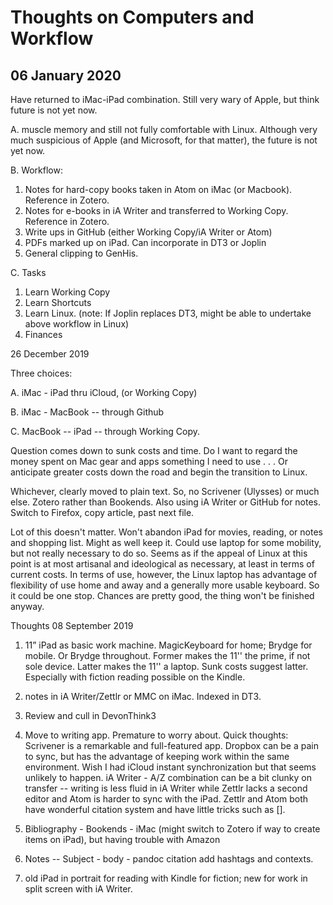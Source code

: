 # Thoughts on Computers and Workflow

## 06 January 2020

Have returned to iMac-iPad combination. Still very wary of Apple, but think future is not yet now.

A. muscle memory and still not fully comfortable with Linux. Although very much suspicious of Apple (and Microsoft, for that matter), the future is not yet now.

B. Workflow:

1. Notes for hard-copy books taken in Atom on iMac (or Macbook). Reference in Zotero.
2. Notes for e-books in iA Writer and transferred to Working Copy. Reference in Zotero.
3. Write ups in GitHub (either Working Copy/iA Writer or Atom)
4. PDFs marked up on iPad. Can incorporate in DT3 or Joplin
5. General clipping to GenHis.

C. Tasks

1. Learn Working Copy
2. Learn Shortcuts
3. Learn Linux. (note: If Joplin replaces DT3, might be able to undertake above workflow in Linux)
4. Finances


26 December 2019

Three choices:

A. iMac - iPad thru iCloud, (or Working Copy)

B. iMac - MacBook -- through Github

C. MacBook -- iPad -- through Working Copy.

Question comes down to sunk costs and time. Do I want to regard the money spent on Mac gear and apps something I need to use . . . Or anticipate greater costs down the road and begin the transition to Linux.

Whichever, clearly moved to plain text. So, no Scrivener (Ulysses) or much else. Zotero rather than Bookends. Also using iA Writer or GitHub for notes. Switch to Firefox, copy article, past next file.

Lot of this doesn't matter. Won't abandon iPad for movies, reading, or notes and shopping list. Might as well keep it. Could use laptop for some mobility, but not really necessary to do so. Seems as if the appeal of Linux at this point is at most artisanal and ideological as necessary, at least in terms of current costs. In terms of use, however, the Linux laptop has advantage of flexibility of use home and away and a generally more usable keyboard. So it could be one stop. Chances are pretty good, the thing won't be finished anyway.

Thoughts 08 September 2019

1. 11” iPad as basic work machine. MagicKeyboard for home; Brydge for mobile. Or Brydge throughout. Former makes the 11'' the prime, if not sole device. Latter makes the 11'' a laptop. Sunk costs suggest latter. Especially with fiction reading possible on the Kindle.

2. notes in iA Writer/Zettlr or MMC on iMac. Indexed in DT3.

3. Review and cull in DevonThink3

4. Move to writing app. Premature to worry about. Quick thoughts: Scrivener is a remarkable and full-featured app. Dropbox can be a pain to sync, but has the advantage of keeping work within the same environment. Wish I had iCloud instant synchronization but that seems unlikely to happen. iA Writer - A/Z combination can be a bit clunky on transfer -- writing is less fluid in iA Writer while Zettlr lacks a second editor and Atom is harder to sync with the iPad. Zettlr and Atom both have wonderful citation system and have little tricks such as [].

6. Bibliography - Bookends - iMac (might switch to Zotero if way to create items on iPad), but having trouble with Amazon

7. Notes -- Subject - body - pandoc citation add hashtags and contexts.

8. old iPad in portrait for reading with Kindle for fiction; new for work in split screen with iA Writer.
